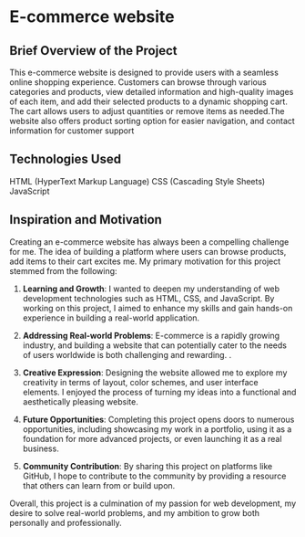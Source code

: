 # E-commerce website

## Brief  Overview of the Project

This e-commerce website is designed to provide users with a seamless online shopping experience. Customers can browse through various categories and products, view detailed information and high-quality images of each item, and add their selected products to a dynamic shopping cart. The cart allows users to adjust quantities or remove items as needed.The website also offers product sorting option for easier navigation, and contact information for customer support

## Technologies Used

HTML (HyperText Markup Language)
CSS (Cascading Style Sheets)
JavaScript
  
## Inspiration and Motivation

Creating an e-commerce website has always been a compelling challenge for me. The idea of building a platform where users can browse products, add items to their cart excites me. My primary motivation for this project stemmed from the following:

1. **Learning and Growth**: I wanted to deepen my understanding of web development technologies such as HTML, CSS, and JavaScript. By working on this project, I aimed to enhance my skills and gain hands-on experience in building a real-world application.

2. **Addressing Real-world Problems**: E-commerce is a rapidly growing industry, and building a website that can potentially cater to the needs of users worldwide is both challenging and rewarding. .

3. **Creative Expression**: Designing the website allowed me to explore my creativity in terms of layout, color schemes, and user interface elements. I enjoyed the process of turning my ideas into a functional and aesthetically pleasing website.

4. **Future Opportunities**: Completing this project opens doors to numerous opportunities, including showcasing my work in a portfolio, using it as a foundation for more advanced projects, or even launching it as a real business.

5. **Community Contribution**: By sharing this project on platforms like GitHub, I hope to contribute to the community by providing a resource that others can learn from or build upon.

Overall, this project is a culmination of my passion for web development, my desire to solve real-world problems, and my ambition to grow both personally and professionally.
